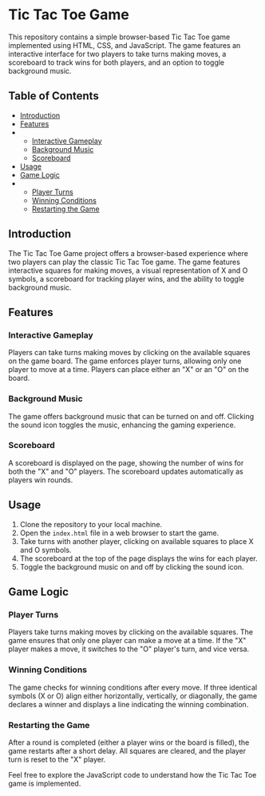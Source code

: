 # Tic Tac Toe Game

This repository contains a simple browser-based Tic Tac Toe game implemented using HTML, CSS, and JavaScript. The game features an interactive interface for two players to take turns making moves, a scoreboard to track wins for both players, and an option to toggle background music.

## Table of Contents

- [Introduction](#introduction)
- [Features](#features)
- - [Interactive Gameplay](#interactive-gameplay)
  - [Background Music](#background-music)
  - [Scoreboard](#scoreboard)
- [Usage](#usage)
- [Game Logic](#game-logic)
- - [Player Turns](#player-turns)
  - [Winning Conditions](#winning-conditions)
  - [Restarting the Game](#restarting-the-game)

## Introduction

The Tic Tac Toe Game project offers a browser-based experience where two players can play the classic Tic Tac Toe game. The game features interactive squares for making moves, a visual representation of X and O symbols, a scoreboard for tracking player wins, and the ability to toggle background music.

## Features

### Interactive Gameplay

Players can take turns making moves by clicking on the available squares on the game board. The game enforces player turns, allowing only one player to move at a time. Players can place either an "X" or an "O" on the board.

### Background Music

The game offers background music that can be turned on and off. Clicking the sound icon toggles the music, enhancing the gaming experience.

### Scoreboard

A scoreboard is displayed on the page, showing the number of wins for both the "X" and "O" players. The scoreboard updates automatically as players win rounds.

## Usage

1. Clone the repository to your local machine.
2. Open the `index.html` file in a web browser to start the game.
3. Take turns with another player, clicking on available squares to place X and O symbols.
4. The scoreboard at the top of the page displays the wins for each player.
5. Toggle the background music on and off by clicking the sound icon.

## Game Logic

### Player Turns

Players take turns making moves by clicking on the available squares. The game ensures that only one player can make a move at a time. If the "X" player makes a move, it switches to the "O" player's turn, and vice versa.

### Winning Conditions

The game checks for winning conditions after every move. If three identical symbols (X or O) align either horizontally, vertically, or diagonally, the game declares a winner and displays a line indicating the winning combination.

### Restarting the Game

After a round is completed (either a player wins or the board is filled), the game restarts after a short delay. All squares are cleared, and the player turn is reset to the "X" player.

Feel free to explore the JavaScript code to understand how the Tic Tac Toe game is implemented.
